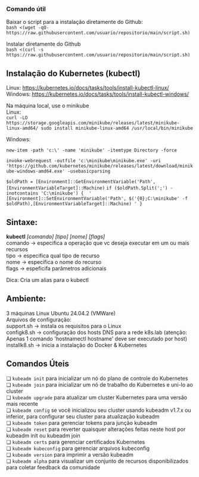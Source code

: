 ### Comando útil
Baixar o script para a instalação diretamente do Github:<br />
`bash <(wget -qO- https://raw.githubusercontent.com/usuario/repositorio/main/script.sh)`

Instalar diretamente do Github<br />
`bash <(curl -s https://raw.githubusercontent.com/usuario/repositorio/main/script.sh)`

## Instalação do Kubernetes (kubectl)<br />
Linux: https://kubernetes.io/docs/tasks/tools/install-kubectl-linux/<br />
Windows: https://kubernetes.io/docs/tasks/tools/install-kubectl-windows/

Na máquina local, use o minikube<br />
Linux: <br />
`curl -LO https://storage.googleapis.com/minikube/releases/latest/minikube-linux-amd64/ sudo install minikube-linux-amd64 /usr/local/bin/minikube`<p />
Windows:<br />

`new-item -path 'c:\' -name 'minikube' -itemtype Directory -force`

`invoke-webrequest -outfile 'c:\minikube\minikube.exe' -uri 'https://github.com/kubernetes/minikube/releases/latest/download/minikube-windows-amd64.exe' -usebasicparsing`

`$oldPath = [Environment]::GetEnvironmentVariable('Path', [EnvironmentVariableTarget]::Machine)`
`if ($oldPath.Split(';') -inotcontains 'C:\minikube')
{ 
    ' [Environment]::SetEnvironmentVariable('Path', $('{0};C:\minikube' -f $oldPath),[EnvironmentVariableTarget]::Machine) '
}
`

## Sintaxe:<br />
<b>kubectl</b> <i>[comando] [tipo] [nome] [flags]</i><br />
    comando -> especifica a operação que vc deseja executar em um ou mais recursos<br />
    tipo -> especifica qual tipo de recurso<br />
    nome -> especifica o nome do recurso<br />
    flags -> espeficifa parâmetros adicionais<br />

Dica: Cria um alias para o kubectl    <br />

## Ambiente: <br />
3 máquinas Linux Ubuntu 24.04.2 (VMWare)<br />
Arquivos de configuração: <br />
support.sh -> instala os requisitos para o Linux<br />
configk8.sh -> configuração dos hosts DNS para a rede k8s.lab (atenção: Apenas 1 comando 'hostnamectl hostname' deve ser executado por host)<br />
installk8.sh -> inicia a instalação do Docker & Kubernetes<br />


## Comandos Úteis<br />
❏ `kubeadm init` para inicializar um nó do plano de controle do Kubernetes<br />
❏ `kubeadm join` para inicializar um nó de trabalho do Kubernetes e uni-lo ao cluster<br />
❏ `kubeadm upgrade` para atualizar um cluster Kubernetes para uma versão mais recente<br />
❏ `kubeadm config` se você inicializou seu cluster usando kubeadm v1.7.x ou inferior, para configurar seu cluster para atualização kubeadm<br />
❏ `kubeadm token` para gerenciar tokens para junção kubeadm<br />
❏ `kubeadm reset` para reverter quaisquer alterações feitas neste host por kubeadm init ou kubeadm join<br />
❏ `kubeadm certs` para gerenciar certificados Kubernetes<br />
❏ `kubeadm kubeconfig` para gerenciar arquivos kubeconfig<br />
❏ `kubeadm version` para imprimir a versão kubeadm<br />
❏ `kubeadm alpha` para visualizar um conjunto de recursos disponibilizados para coletar feedback da comunidade<br />
